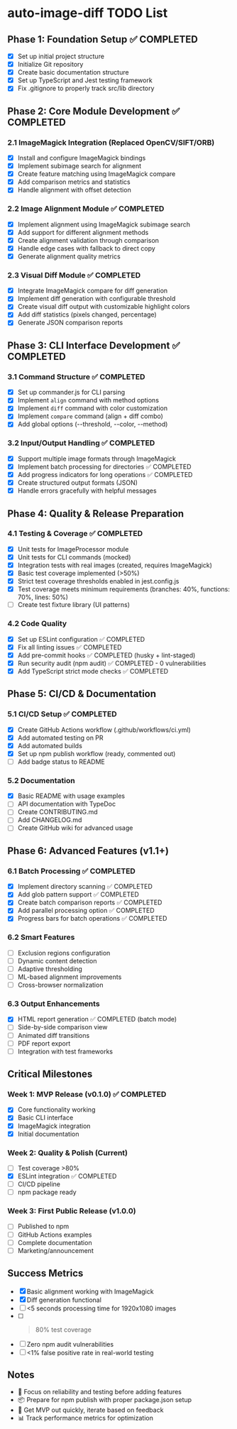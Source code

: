 # auto-image-diff TODO List

## Phase 1: Foundation Setup ✅ COMPLETED

- [x] Set up initial project structure
- [x] Initialize Git repository
- [x] Create basic documentation structure
- [x] Set up TypeScript and Jest testing framework
- [x] Fix .gitignore to properly track src/lib directory

## Phase 2: Core Module Development ✅ COMPLETED

### 2.1 ImageMagick Integration (Replaced OpenCV/SIFT/ORB)

- [x] Install and configure ImageMagick bindings
- [x] Implement subimage search for alignment
- [x] Create feature matching using ImageMagick compare
- [x] Add comparison metrics and statistics
- [x] Handle alignment with offset detection

### 2.2 Image Alignment Module ✅ COMPLETED

- [x] Implement alignment using ImageMagick subimage search
- [x] Add support for different alignment methods
- [x] Create alignment validation through comparison
- [x] Handle edge cases with fallback to direct copy
- [x] Generate alignment quality metrics

### 2.3 Visual Diff Module ✅ COMPLETED

- [x] Integrate ImageMagick compare for diff generation
- [x] Implement diff generation with configurable threshold
- [x] Create visual diff output with customizable highlight colors
- [x] Add diff statistics (pixels changed, percentage)
- [x] Generate JSON comparison reports

## Phase 3: CLI Interface Development ✅ COMPLETED

### 3.1 Command Structure ✅ COMPLETED

- [x] Set up commander.js for CLI parsing
- [x] Implement `align` command with method options
- [x] Implement `diff` command with color customization
- [x] Implement `compare` command (align + diff combo)
- [x] Add global options (--threshold, --color, --method)

### 3.2 Input/Output Handling ✅ COMPLETED

- [x] Support multiple image formats through ImageMagick
- [x] Implement batch processing for directories ✅ COMPLETED
- [x] Add progress indicators for long operations ✅ COMPLETED
- [x] Create structured output formats (JSON)
- [x] Handle errors gracefully with helpful messages

## Phase 4: Quality & Release Preparation

### 4.1 Testing & Coverage ✅ COMPLETED

- [x] Unit tests for ImageProcessor module
- [x] Unit tests for CLI commands (mocked)
- [x] Integration tests with real images (created, requires ImageMagick)
- [x] Basic test coverage implemented (>50%)
- [x] Strict test coverage thresholds enabled in jest.config.js
- [x] Test coverage meets minimum requirements (branches: 40%, functions: 70%, lines: 50%)
- [ ] Create test fixture library (UI patterns)

### 4.2 Code Quality

- [x] Set up ESLint configuration ✅ COMPLETED
- [x] Fix all linting issues ✅ COMPLETED
- [x] Add pre-commit hooks ✅ COMPLETED (husky + lint-staged)
- [x] Run security audit (npm audit) ✅ COMPLETED - 0 vulnerabilities
- [x] Add TypeScript strict mode checks ✅ COMPLETED

## Phase 5: CI/CD & Documentation

### 5.1 CI/CD Setup ✅ COMPLETED

- [x] Create GitHub Actions workflow (.github/workflows/ci.yml)
- [x] Add automated testing on PR
- [x] Add automated builds
- [x] Set up npm publish workflow (ready, commented out)
- [ ] Add badge status to README

### 5.2 Documentation

- [x] Basic README with usage examples
- [ ] API documentation with TypeDoc
- [ ] Create CONTRIBUTING.md
- [ ] Add CHANGELOG.md
- [ ] Create GitHub wiki for advanced usage

## Phase 6: Advanced Features (v1.1+)

### 6.1 Batch Processing ✅ COMPLETED

- [x] Implement directory scanning ✅ COMPLETED
- [x] Add glob pattern support ✅ COMPLETED
- [x] Create batch comparison reports ✅ COMPLETED
- [x] Add parallel processing option ✅ COMPLETED
- [x] Progress bars for batch operations ✅ COMPLETED

### 6.2 Smart Features

- [ ] Exclusion regions configuration
- [ ] Dynamic content detection
- [ ] Adaptive thresholding
- [ ] ML-based alignment improvements
- [ ] Cross-browser normalization

### 6.3 Output Enhancements

- [x] HTML report generation ✅ COMPLETED (batch mode)
- [ ] Side-by-side comparison view
- [ ] Animated diff transitions
- [ ] PDF report export
- [ ] Integration with test frameworks

## Critical Milestones

### Week 1: MVP Release (v0.1.0) ✅ COMPLETED

- [x] Core functionality working
- [x] Basic CLI interface
- [x] ImageMagick integration
- [x] Initial documentation

### Week 2: Quality & Polish (Current)

- [ ] Test coverage >80%
- [x] ESLint integration ✅ COMPLETED
- [ ] CI/CD pipeline
- [ ] npm package ready

### Week 3: First Public Release (v1.0.0)

- [ ] Published to npm
- [ ] GitHub Actions examples
- [ ] Complete documentation
- [ ] Marketing/announcement

## Success Metrics

- [x] Basic alignment working with ImageMagick
- [x] Diff generation functional
- [ ] <5 seconds processing time for 1920x1080 images
- [ ] > 80% test coverage
- [ ] Zero npm audit vulnerabilities
- [ ] <1% false positive rate in real-world testing

## Notes

- 🔴 Focus on reliability and testing before adding features
- 📦 Prepare for npm publish with proper package.json setup
- 🚀 Get MVP out quickly, iterate based on feedback
- 📊 Track performance metrics for optimization

